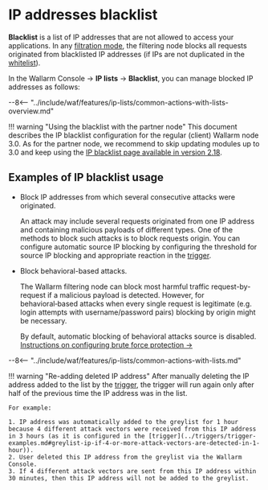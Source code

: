 # IP addresses blacklist

**Blacklist** is a list of IP addresses that are not allowed to access your applications. In any [filtration mode](../../admin-en/configure-wallarm-mode.md), the filtering node blocks all requests originated from blacklisted IP addresses (if IPs are not duplicated in the [whitelist](whitelist.md)).

In the Wallarm Console → **IP lists** → **Blacklist**, you can manage blocked IP addresses as follows:

--8<-- "../include/waf/features/ip-lists/common-actions-with-lists-overview.md"

<!-- Blacklist screenshot (DOCS-1269) -->

!!! warning "Using the blacklist with the partner node"
    This document describes the IP blacklist configuration for the regular (client) Wallarm node 3.0. As for the partner node, we recommend to skip updating modules up to 3.0 and keep using the [IP blacklist page available in version 2.18](/2.18/admin-en/configure-ip-blocking-en/).

## Examples of IP blacklist usage

* Block IP addresses from which several consecutive attacks were originated.

    An attack may include several requests originated from one IP address and containing malicious payloads of different types. One of the methods to block such attacks is to block requests origin. You can configure automatic source IP blocking by configuring the threshold for source IP blocking and appropriate reaction in the [trigger](../triggers/trigger-examples.md#blacklist-ip-if-4-or-more-attack-vectors-are-detected-in-1-hour).
* Block behavioral-based attacks.

    The Wallarm filtering node can block most harmful traffic request-by-request if a malicious payload is detected. However, for behavioral‑based attacks when every single request is legitimate (e.g. login attempts with username/password pairs) blocking by origin might be necessary.

    By default, automatic blocking of behavioral attacks source is disabled. [Instructions on configuring brute force protection →](../../admin-en/configuration-guides/protecting-against-bruteforce.md#configuration-steps)

--8<-- "../include/waf/features/ip-lists/common-actions-with-lists.md"

!!! warning "Re-adding deleted IP address"
    After manually deleting the IP address added to the list by the [trigger](../triggers/triggers.md), the trigger will run again only after half of the previous time the IP address was in the list.
    
    For example:

    1. IP address was automatically added to the greylist for 1 hour because 4 different attack vectors were received from this IP address in 3 hours (as it is configured in the [trigger](../triggers/trigger-examples.md#greylist-ip-if-4-or-more-attack-vectors-are-detected-in-1-hour)).
    2. User deleted this IP address from the greylist via the Wallarm Console.
    3. If 4 different attack vectors are sent from this IP address within 30 minutes, then this IP address will not be added to the greylist.
